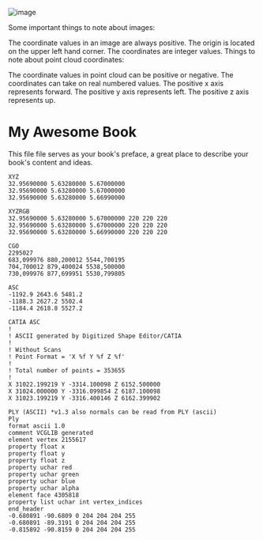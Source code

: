 ![image](https://user-images.githubusercontent.com/17797922/41264288-c5b9c6da-6da0-11e8-97f7-0cf5d68708d9.png)

Some important things to note about images:

The coordinate values in an image are always positive.
The origin is located on the upper left hand corner.
The coordinates are integer values.
Things to note about point cloud coordinates:

The coordinate values in point cloud can be positive or negative.
The coordinates can take on real numbered values.
The positive x axis represents forward.
The positive y axis represents left.
The positive z axis represents up.


# My Awesome Book

This file file serves as your book's preface, a great place to describe your book's content and ideas.



```
XYZ
32.95690000 5.63280000 5.67000000
32.95690000 5.63280000 5.67000000
32.95690000 5.63280000 5.66990000

XYZRGB
32.95690000 5.63280000 5.67000000 220 220 220
32.95690000 5.63280000 5.67000000 220 220 220
32.95690000 5.63280000 5.66990000 220 220 220

CGO
2295027
683,099976 880,200012 5544,700195
704,700012 879,400024 5538,500000
730,099976 877,699951 5530,799805

ASC
-1192.9 2643.6 5481.2
-1188.3 2627.2 5502.4
-1184.4 2618.8 5527.2

CATIA ASC
!
! ASCII generated by Digitized Shape Editor/CATIA
!
! Without Scans
! Point Format = 'X %f Y %f Z %f'
!
! Total number of points = 353655
!
X 31022.199219 Y -3314.100098 Z 6152.500000
X 31024.000000 Y -3316.099854 Z 6187.100098
X 31023.199219 Y -3316.400146 Z 6162.399902

PLY (ASCII) *v1.3 also normals can be read from PLY (ascii)
Ply
format ascii 1.0
comment VCGLIB generated
element vertex 2155617
property float x
property float y
property float z
property uchar red
property uchar green
property uchar blue
property uchar alpha
element face 4305818
property list uchar int vertex_indices
end_header
-0.680891 -90.6809 0 204 204 204 255
-0.680891 -89.3191 0 204 204 204 255
-0.815892 -90.8159 0 204 204 204 255
```


